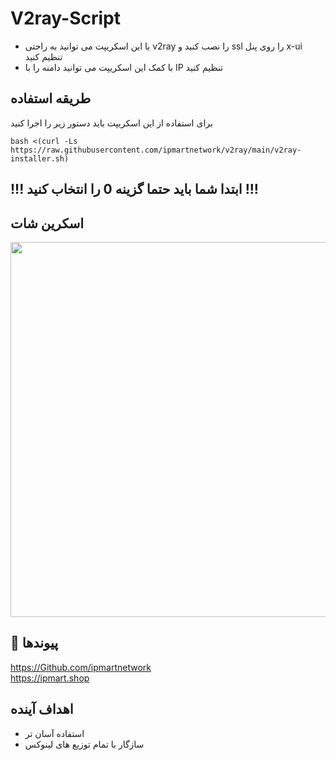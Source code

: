 


# V2ray-Script

+ با این اسکریپت می توانید به راحتی v2ray را نصب کنید و ssl را روی پنل x-ui تنظیم کنید
+ با کمک این اسکریپت می توانید دامنه را با IP تنظیم کنید


## طریقه استفاده

برای استفاده از این اسکریپت باید دستور زیر را اجرا کنید

<div dir="ltr">

```shell
bash <(curl -Ls https://raw.githubusercontent.com/ipmartnetwork/v2ray/main/v2ray-installer.sh)
```
</div>

## !!! ابتدا شما باید حتما گزینه 0 را انتخاب کنید !!!

##

## اسکرین شات 

<div align="center">
<img src="assets/README/v2ray-installer.png" width="600px" >
</div>



## 🔗 پیوندها

https://Github.com/ipmartnetwork
<br>
https://ipmart.shop

## اهداف آینده

- استفاده آسان تر
- سازگار با تمام توزیع های لینوکس



